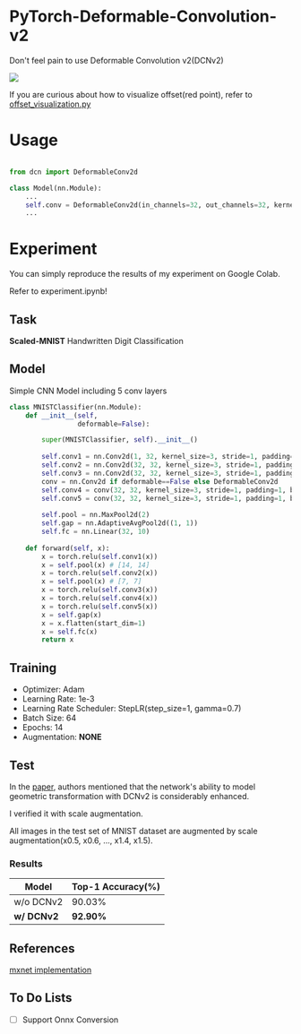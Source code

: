 # PyTorch-Deformable-Convolution-v2
Don't feel pain to use Deformable Convolution v2(DCNv2)

![](offset_visualization.gif)

If you are curious about how to visualize offset(red point), refer to [offset_visualization.py](./offset_visualization.py)

# Usage

```python

from dcn import DeformableConv2d

class Model(nn.Module):
    ...
    self.conv = DeformableConv2d(in_channels=32, out_channels=32, kernel_size=3, stride=1, padding=1)
    ...

```

# Experiment

You can simply reproduce the results of my experiment on Google Colab.

Refer to experiment.ipynb!

## Task

**Scaled-MNIST** Handwritten Digit Classification

## Model

Simple CNN Model including 5 conv layers

```python
class MNISTClassifier(nn.Module):
    def __init__(self,
                 deformable=False):

        super(MNISTClassifier, self).__init__()
        
        self.conv1 = nn.Conv2d(1, 32, kernel_size=3, stride=1, padding=1, bias=True)
        self.conv2 = nn.Conv2d(32, 32, kernel_size=3, stride=1, padding=1, bias=True)
        self.conv3 = nn.Conv2d(32, 32, kernel_size=3, stride=1, padding=1, bias=True)   
        conv = nn.Conv2d if deformable==False else DeformableConv2d
        self.conv4 = conv(32, 32, kernel_size=3, stride=1, padding=1, bias=True)
        self.conv5 = conv(32, 32, kernel_size=3, stride=1, padding=1, bias=True)
        
        self.pool = nn.MaxPool2d(2)
        self.gap = nn.AdaptiveAvgPool2d((1, 1))
        self.fc = nn.Linear(32, 10)
        
    def forward(self, x):
        x = torch.relu(self.conv1(x))
        x = self.pool(x) # [14, 14]
        x = torch.relu(self.conv2(x))
        x = self.pool(x) # [7, 7]
        x = torch.relu(self.conv3(x))
        x = torch.relu(self.conv4(x))
        x = torch.relu(self.conv5(x))
        x = self.gap(x)
        x = x.flatten(start_dim=1)
        x = self.fc(x)
        return x
```

## Training

- Optimizer: Adam
- Learning Rate: 1e-3
- Learning Rate Scheduler: StepLR(step_size=1, gamma=0.7)
- Batch Size: 64
- Epochs: 14
- Augmentation: **NONE**

## Test

In the [paper](https://arxiv.org/abs/1811.11168), authors mentioned that the network's ability to model geometric transformation with DCNv2 is considerably enhanced.

I verified it with scale augmentation.

All images in the test set of MNIST dataset are augmented by scale augmentation(x0.5, x0.6, ..., x1.4, x1.5).


### Results

|Model|Top-1 Accuracy(%)|
|---|---|
|w/o DCNv2|90.03%|
|**w/ DCNv2**|**92.90%**|

## References

[mxnet implementation](https://github.com/apache/incubator-mxnet/blob/5722f8b38af58c5a296e46ca695bfaf7cff85040/python/mxnet/gluon/nn/conv_layers.py#L1447-L1631
)

## To Do Lists

- [ ] Support Onnx Conversion
